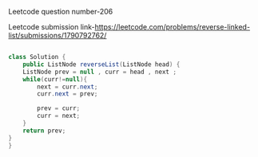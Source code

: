 Leetcode question number-206


Leetcode submission link-https://leetcode.com/problems/reverse-linked-list/submissions/1790792762/


```java

class Solution {
    public ListNode reverseList(ListNode head) {
    ListNode prev = null , curr = head , next ;
    while(curr!=null){
        next = curr.next;
        curr.next = prev;

        prev = curr;
        curr = next;
    }
    return prev;
}
}
